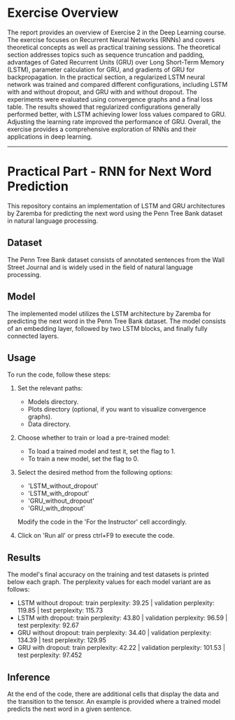 # Exercise Overview

The report provides an overview of Exercise 2 in the Deep Learning course. The exercise focuses on Recurrent Neural Networks (RNNs) and covers theoretical concepts as well as practical training sessions. The theoretical section addresses topics such as sequence truncation and padding, advantages of Gated Recurrent Units (GRU) over Long Short-Term Memory (LSTM), parameter calculation for GRU, and gradients of GRU for backpropagation. In the practical section, a regularized LSTM neural network was trained and compared different configurations, including LSTM with and without dropout, and GRU with and without dropout. The experiments were evaluated using convergence graphs and a final loss table. The results showed that regularized configurations generally performed better, with LSTM achieving lower loss values compared to GRU. Adjusting the learning rate improved the performance of GRU. Overall, the exercise provides a comprehensive exploration of RNNs and their applications in deep learning.

---

# Practical Part - RNN for Next Word Prediction

This repository contains an implementation of LSTM and GRU architectures by Zaremba for predicting the next word using the Penn Tree Bank dataset in natural language processing.

## Dataset
The Penn Tree Bank dataset consists of annotated sentences from the Wall Street Journal and is widely used in the field of natural language processing.

## Model
The implemented model utilizes the LSTM architecture by Zaremba for predicting the next word in the Penn Tree Bank dataset. The model consists of an embedding layer, followed by two LSTM blocks, and finally fully connected layers.

## Usage
To run the code, follow these steps:

1. Set the relevant paths:
   - Models directory.
   - Plots directory (optional, if you want to visualize convergence graphs).
   - Data directory.

2. Choose whether to train or load a pre-trained model:
   - To load a trained model and test it, set the flag to 1.
   - To train a new model, set the flag to 0.

3. Select the desired method from the following options:
   - 'LSTM_without_dropout'
   - 'LSTM_with_dropout'
   - 'GRU_without_dropout'
   - 'GRU_with_dropout'

   Modify the code in the 'For the Instructor' cell accordingly.

4. Click on 'Run all' or press ctrl+F9 to execute the code.

## Results
The model's final accuracy on the training and test datasets is printed below each graph. The perplexity values for each model variant are as follows:

- LSTM without dropout:   train perplexity: 39.25 | validation perplexity: 119.85 | test perplexity: 115.73
- LSTM with dropout:      train perplexity: 43.80 | validation perplexity: 96.59  | test perplexity: 92.67
- GRU without dropout:    train perplexity: 34.40 | validation perplexity: 134.39 | test perplexity: 129.95
- GRU with dropout:       train perplexity: 42.22 | validation perplexity: 101.53 | test perplexity: 97.452

## Inference
At the end of the code, there are additional cells that display the data and the transition to the tensor. An example is provided where a trained model predicts the next word in a given sentence.
